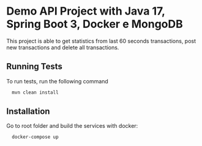 
# Demo API Project with Java 17, Spring Boot 3, Docker e MongoDB

This project is able to get statistics from last 60 seconds transactions, post new transactions and delete all transactions.




## Running Tests

To run tests, run the following command

```bash
  mvn clean install
```


## Installation

Go to root folder and build the services with docker:

```bash
  docker-compose up
```
    
